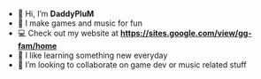 - 👋 Hi, I’m **DaddyPluM**
- 👀 I make games and music for fun
- 💻 Check out my website at **https://sites.google.com/view/gg-fam/home**
- 🌱 I like learning something new everyday
- 💞️ I’m looking to collaborate on game dev or music related stuff

<!---
DaddyPluM/DaddyPluM is a ✨ special ✨ repository because its `README.md` (this file) appears on your GitHub profile.
You can click the Preview link to take a look at your changes.
--->
